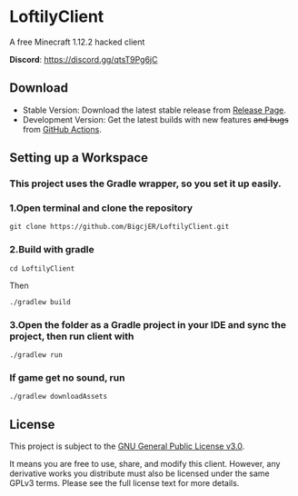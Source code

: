 # LoftilyClient

A free Minecraft 1.12.2 hacked client

**Discord**: https://discord.gg/qtsT9Pg6jC

## Download

* Stable Version: Download the latest stable release from [Release Page](https://github.com/BigcjER/LoftilyClient/releases/latest).  
* Development Version: Get the latest builds with new features ~~and bugs~~ from [GitHub Actions](https://github.com/BigcjER/LoftilyClient/actions).

## Setting up a Workspace

### This project uses the Gradle wrapper, so you set it up easily.
### 1.Open terminal and clone the repository
```
git clone https://github.com/BigcjER/LoftilyClient.git
```

### 2.Build with gradle
```
cd LoftilyClient
```
Then

```
./gradlew build
```

### 3.Open the folder as a Gradle project in your IDE and sync the project, then run client with
```
./gradlew run
```

### If game get no sound, run
```
./gradlew downloadAssets
```

## License

This project is subject to the [GNU General Public License v3.0](https://github.com/BigcjER/LoftilyClient/blob/main/LICENSE).

It means you are free to use, share, and modify this client. However, any derivative works you distribute must also be licensed under the same GPLv3 terms. Please see the full license text for more details.